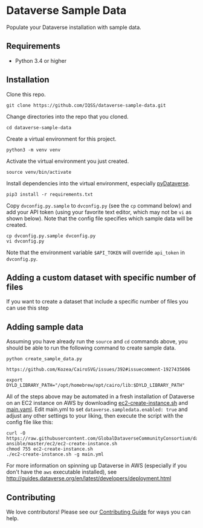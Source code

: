 # Dataverse Sample Data

Populate your Dataverse installation with sample data.

## Requirements

- Python 3.4 or higher

## Installation

Clone this repo.

    git clone https://github.com/IQSS/dataverse-sample-data.git

Change directories into the repo that you cloned.

    cd dataverse-sample-data

Create a virtual environment for this project.

    python3 -m venv venv

Activate the virtual environment you just created.

    source venv/bin/activate

Install dependencies into the virtual environment, especially [pyDataverse][].

    pip3 install -r requirements.txt

Copy `dvconfig.py.sample` to `dvconfig.py` (see the `cp` command below) and add your API token (using your favorite text editor, which may not be `vi` as shown below). Note that the config file specifies which sample data will be created.

    cp dvconfig.py.sample dvconfig.py
    vi dvconfig.py

Note that the environment variable `$API_TOKEN` will override `api_token` in `dvconfig.py`.

## Adding a custom dataset with specific number of files

If you want to create a dataset that include a specific number of files you can use this step 

## Adding sample data

Assuming you have already run the `source` and `cd` commands above, you should be able to run the following command to create sample data.

    python create_sample_data.py

    https://github.com/Kozea/CairoSVG/issues/392#issuecomment-1927435606

    export DYLD_LIBRARY_PATH="/opt/homebrew/opt/cairo/lib:$DYLD_LIBRARY_PATH"

All of the steps above may be automated in a fresh installation of Dataverse on an EC2 instance on AWS by downloading [ec2-create-instance.sh][] and [main.yaml][]. Edit main.yml to set `dataverse.sampledata.enabled: true` and adjust any other settings to your liking, then execute the script with the config file like this:

    curl -O https://raw.githubusercontent.com/GlobalDataverseCommunityConsortium/dataverse-ansible/master/ec2/ec2-create-instance.sh
    chmod 755 ec2-create-instance.sh
    ./ec2-create-instance.sh -g main.yml

For more information on spinning up Dataverse in AWS (especially if you don't have the `aws` executable installed), see http://guides.dataverse.org/en/latest/developers/deployment.html

## Contributing

We love contributors! Please see our [Contributing Guide][] for ways you can help.

[ec2-create-instance.sh]: https://github.com/GlobalDataverseCommunityConsortium/dataverse-ansible/blob/master/ec2/ec2-create-instance.sh
[main.yaml]: https://github.com/GlobalDataverseCommunityConsortium/dataverse-ansible/blob/master/defaults/main.yml
[Contributing Guide]: CONTRIBUTING.md
[pyDataverse]: https://pypi.org/project/pyDataverse/
